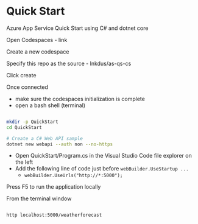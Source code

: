 # Quick Start

Azure App Service Quick Start using C# and dotnet core

Open Codespaces - link

Create a new codespace

Specify this repo as the source - lnkdus/as-qs-cs

Click create

Once connected

- make sure the codespaces initialization is complete
- open a bash shell (terminal)

```bash

mkdir -p QuickStart
cd QuickStart

# Create a C# Web API sample
dotnet new webapi --auth non --no-https

```

- Open QuickStart/Program.cs in the Visual Studio Code file explorer on the left
- Add the following line of code just before `webBuilder.UseStartup ...`
  - `webBuilder.UseUrls("http://*:5000");`

Press F5 to run the application locally

From the terminal window

```bash

http localhost:5000/weatherforecast


```
